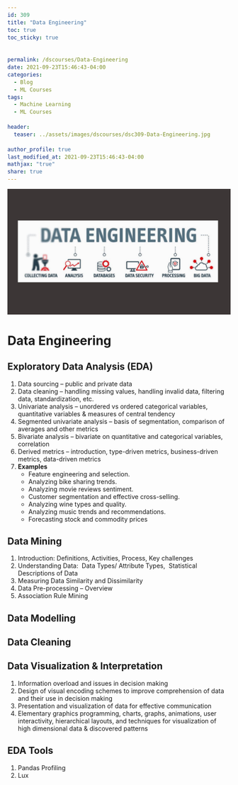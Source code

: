 ```yaml
---
id: 309    
title: "Data Engineering"
toc: true
toc_sticky: true


permalink: /dscourses/Data-Engineering
date: 2021-09-23T15:46:43-04:00
categories:
  - Blog
  - ML Courses
tags: 
  - Machine Learning
  - ML Courses

header:
  teaser: ../assets/images/dscourses/dsc309-Data-Engineering.jpg

author_profile: true
last_modified_at: 2021-09-23T15:46:43-04:00
mathjax: "true"
share: true
---
```


![Data Engineering](../assets/images/dscourses/dsc309-Data-Engineering.jpg)

# Data Engineering

## Exploratory Data Analysis (EDA)

1.  Data sourcing – public and private data
2.  Data cleaning – handling missing values, handling invalid data, filtering data, standardization, etc.
3.  Univariate analysis – unordered vs ordered categorical variables, quantitative variables & measures of central tendency
4.  Segmented univariate analysis – basis of segmentation, comparison of averages and other metrics
5.  Bivariate analysis – bivariate on quantitative and categorical variables, correlation
6.  Derived metrics – introduction, type-driven metrics, business-driven metrics, data-driven metrics
7.  **Examples**
    *   Feature engineering and selection.
    *   Analyzing bike sharing trends.
    *   Analyzing movie reviews sentiment.
    *   Customer segmentation and effective cross-selling.
    *   Analyzing wine types and quality.
    *   Analyzing music trends and recommendations.
    *   Forecasting stock and commodity prices

## Data Mining

1.  Introduction: Definitions, Activities, Process, Key challenges
2.  Understanding Data:  Data Types/ Attribute Types,  Statistical Descriptions of Data
3.  Measuring Data Similarity and Dissimilarity
4.  Data Pre-processing – Overview
5.  Association Rule Mining

## Data Modelling

## Data Cleaning

## Data Visualization & Interpretation

1.  Information overload and issues in decision making
2.  Design of visual encoding schemes to improve comprehension of data and their use in decision making
3.  Presentation and visualization of data for effective communication
4.  Elementary graphics programming, charts, graphs, animations, user interactivity, hierarchical layouts, and techniques for visualization of high dimensional data & discovered patterns

## EDA Tools

1.  Pandas Profiling
2.  Lux